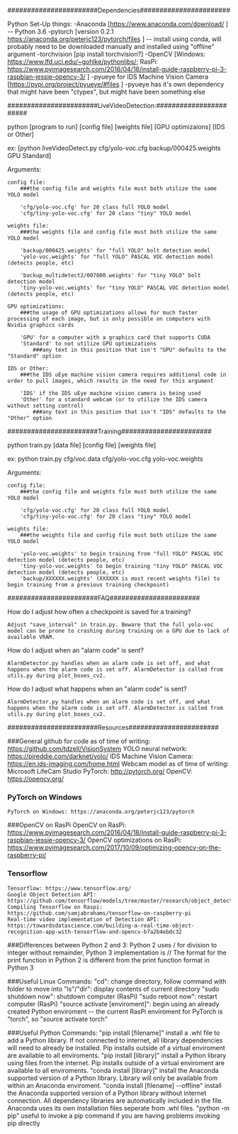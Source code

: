 












#######################Dependencies#######################

Python Set-Up things:
	-Anaconda [https://www.anaconda.com/download/ ] -- Python 3.6
	-pytorch [version 0.2.1 https://anaconda.org/peterjc123/pytorch/files ] -- install using conda, will probably need to be downloaded manually and installed using "offline" argument
	-torchvision [pip install torchvision?]
	-OpenCV [Windows: https://www.lfd.uci.edu/~gohlke/pythonlibs/; RasPi: https://www.pyimagesearch.com/2016/04/18/install-guide-raspberry-pi-3-raspbian-jessie-opencv-3/ ]
	-pyueye for IDS Machine Vision Camera [https://pypi.org/project/pyueye/#files ]
		-pyueye has it's own dependency that might have been "ctypes", but might have been something else





#######################LiveVideoDetection:#######################

python [program to run] [config file] [weights file] [GPU optimizaions] [IDS or Other]

ex: [python liveVideoDetect.py cfg/yolo-voc.cfg backup/000425.weights GPU Standard]

Arguments:

	config file:
		###the config file and weights file must both utilize the same YOLO model
		
		'cfg/yolo-voc.cfg' for 20 class full YOLO model
		'cfg/tiny-yolo-voc.cfg' for 20 class "tiny" YOLO model
		
	weights file:
		###the weights file and config file must both utilize the same YOLO model
		
		'backup/000425.weights' for "full YOLO" bolt detection model
		'yolo-voc.weights' for "full YOLO" PASCAL VOC detection model (detects people, etc)
		
		'backup_multidetect2/007800.weights' for "tiny YOLO" bolt detection model
		'tiny-yolo-voc.weights' for "tiny YOLO" PASCAL VOC detection model (detects people, etc)
		
	GPU optimizations:
		###the usage of GPU optimizations allows for much faster processing of each image, but is only possible on computers with Nvidia graphics cards
		
		'GPU' for a computer with a graphics card that supports CUDA
		'Standard' to not utilize GPU optimizations
		    ###any text in this position that isn't "GPU" defaults to the "Standard" option
			
	IDS or Other:
		###the IDS uEye machine vision camera requires additional code in order to pull images, which results in the need for this argument
		
		'IDS' if the IDS uEye machine vision camera is being used
		'Other' for a standard webcam (or to utilize the IDS camera without setting control)
		    ###any text in this position that isn't "IDS" defaults to the "Other" option
			
			
			
			
#######################Training#######################
			
python train.py [data file] [config file] [weights file]

ex: python train.py cfg/voc.data cfg/yolo-voc.cfg yolo-voc.weights

Arguments:

	config file:
		###the config file and weights file must both utilize the same YOLO model
		
		'cfg/yolo-voc.cfg' for 20 class full YOLO model
		'cfg/tiny-yolo-voc.cfg' for 20 class "tiny" YOLO model
		
	weights file:
		###the weights file and config file must both utilize the same YOLO model
		
		'yolo-voc.weights' to begin training from "full YOLO" PASCAL VOC detection model (detects people, etc)
		'tiny-yolo-voc.weights' to begin training "tiny YOLO" PASCAL VOC detection model (detects people, etc)
		'backup/XXXXXX.weights' (XXXXXX is most recent weights file) to begin training from a previous training checkpoint)

		
		
		
#######################FAQ#######################

How do I adjust how often a checkpoint is saved for a training?
	
	Adjust "save_interval" in train.py. Beware that the full yolo-voc model can be prone to crashing during training on a GPU due to lack of available VRAM.
	
How do I adjust when an "alarm code" is sent?
	
	AlarmDetector.py handles when an alarm code is set off, and what happens when the alarm code is set off. AlarmDetector is called from utils.py during plot_boxes_cv2.
	
How do I adjust what happens when an "alarm code" is sent?

	AlarmDetector.py handles when an alarm code is set off, and what happens when the alarm code is set off. AlarmDetector is called from utils.py during plot_boxes_cv2.


#######################Resources#######################

###General
	github for code as of time of writing: https://github.com/tdzell/VisionSystem
	YOLO neural network: https://pjreddie.com/darknet/yolo/
	IDS Machine Vision Camera: https://en.ids-imaging.com/home.html
	Webcam model as of time of writing: Microsoft LifeCam Studio
	PyTorch: http://pytorch.org/
	OpenCV: https://opencv.org/

### PyTorch on Windows
	PyTorch on Windows: https://anaconda.org/peterjc123/pytorch

###OpenCV on RasPi
	OpenCV on RasPi: https://www.pyimagesearch.com/2016/04/18/install-guide-raspberry-pi-3-raspbian-jessie-opencv-3/
	OpenCV optimizations on RasPi: https://www.pyimagesearch.com/2017/10/09/optimizing-opencv-on-the-raspberry-pi/

### Tensorflow
	Tensorflow: https://www.tensorflow.org/
	Google Object Detection API: https://github.com/tensorflow/models/tree/master/research/object_detection
	Compiling Tensorflow on Raspi: https://github.com/samjabrahams/tensorflow-on-raspberry-pi
	Real-time video implementation of Detection API: https://towardsdatascience.com/building-a-real-time-object-recognition-app-with-tensorflow-and-opencv-b7a2b4ebdc32

###Differences between Python 2 and 3:
	Python 2 uses / for division to integer without remainder, Python 3 implementation is //
	The format for the print function in Python 2 is different from the print function format in Python 3

###Useful Linux Commands:
	"cd": change directory, follow command with folder to move into
	"ls"/"dir": display contents of current directory
	"sudo shutdown now": shutdown computer (RasPi)
	"sudo reboot now": restart computer (RasPi)
	"source activate [enviroment]": begin using an already created Python enviroment -- the current RasPi enviroment for PyTorch is "torch", so "source activate torch"

###Useful Python Commands:
	"pip install [filename]" install a .whl file to add a Python library. If not connected to internet, all library dependencies will need to already be installed. Pip installs outside of a virtual enviroment are available to all enviroments.
	"pip install [library]" install a Python library using files from the internet. Pip installs outside of a virtual enviroment are available to all enviroments.
	"conda install [library]" install the Anaconda supported version of a Python library. Library will only be available from within an Anaconda enviroment.
	"conda install [filename] --offline" install the Anaconda supported version of a Python library without internet connection. All dependency libraries are automatically included in the file. Anaconda uses its own installation files seperate from .whl files.
	"python -m pip" useful to invoke a pip command if you are having problems invoking pip directly